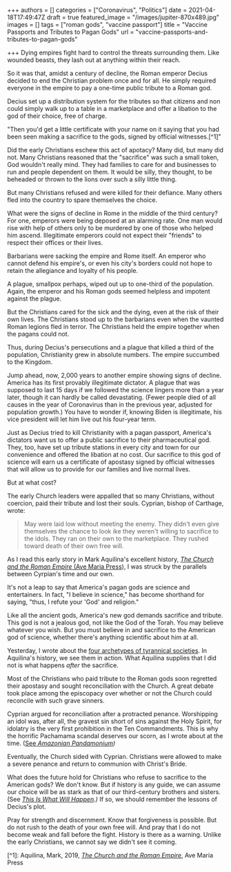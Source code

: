 +++
authors = []
categories = ["Coronavirus", "Politics"]
date = 2021-04-18T17:49:47Z
draft = true
featured_image = "/images/jupiter-870x489.jpg"
images = []
tags = ["roman gods", "vaccine passport"]
title = "Vaccine Passports and Tributes to Pagan Gods"
url = "vaccine-passports-and-tributes-to-pagan-gods"

+++
Dying empires fight hard to control the threats surrounding them. Like wounded beasts, they lash out at anything within their reach.

So it was that, amidst a century of decline, the Roman emperor Decius decided to end the Christian problem once and for all. He simply required everyone in the empire to pay a one-time public tribute to a Roman god.

Decius set up a distribution system for the tributes so that citizens and non could simply walk up to a table in a marketplace and offer a libation to the god of their choice, free of charge.

"Then you'd get a little certificate with your name on it saying that you had been seen making a sacrifice to the gods, signed by official witnesses.\[^1\]"

Did the early Christians eschew this act of apotacy? Many did, but many did not. Many Christians reasoned that the "sacrifice" was such a small token, God wouldn't really mind. They had families to care for and businesses to run and people dependent on them. It would be silly, they thought, to be beheaded or thrown to the lions over such a silly little thing. 

But many Christians refused and were killed for their defiance. Many others fled into the country to spare themselves the choice. 

What were the signs of decline in Rome in the middle of the third century? For one, emperors were being deposed at an alarming rate. One man would rise with help of others only to be murdered by one of those who helped him ascend. Illegitimate emperors could not expect their "friends" to respect their offices or their lives. 

Barbarians were sacking the empire and Rome itself. An emperor who cannot defend his empire's, or even his city's borders could not hope to retain the allegiance and loyalty of his people. 

A plague, smallpox perhaps, wiped out up to one-third of the population. Again, the emperor and his Roman gods seemed helpless and impotent against the plague. 

But the Christians cared for the sick and the dying, even at the risk of their own lives. The Christians stood up to the barbarians even when the vaunted Roman legions fled in terror. The Christians held the empire together when the pagans could not. 

Thus, during Decius's persecutions and a plague that killed a third of the population, Christianity grew in absolute numbers. The empire succumbed to the Kingdom. 

Jump ahead, now, 2,000 years to another empire showing signs of decline. America has its first provably illegitimate dictator. A plague that was supposed to last 15 days if we followed the science lingers more than a year later, though it can hardly be called devastating. (Fewer people died of all causes in the year of Coronavirus than in the previous year, adjusted for population growth.) You have to wonder if, knowing Biden is illegitimate, his vice president will let him live out his four-year term. 

Just as Decius tried to kill Christianity with a pagan passport, America's dictators want us to offer a public sacrifice to their pharmaceutical god. They, too, have set up tribute stations in every city and town for our convenience and offered the libation at no cost. Our sacrifice to this god of science will earn us a certificate of apostasy signed by official witnesses that will allow us to provide for our families and live normal lives. 

But at what cost? 

The early Church leaders were appalled that so many Christians, without coercion, paid their tribute and lost their souls. Cyprian, bishop of Carthage, wrote:

> May were laid low without meeting the enemy. They didn't even give themselves the chance to look ike they weren't willing to sacrifice to the idols. They ran on their own to the marketplace. They rushed toward death of their own free will.

As I read this early story in Mark Aquilina's excellent history, [_The Church and the Roman Empire_ (Ave Maria Press](https://www.avemariapress.com/products/the-church-and-the-roman-empire-301-490)), I was struck by the parallels between Cyrpian's time and our own. 

It's not a leap to say that America's pagan gods are science and entertainers. In fact, "I believe in science," has become shorthand for saying, "thus, I refute your 'God' and religion." 

Like all the ancient gods, America's new god demands sacrifice and tribute. This god is not a jealous god, not like the God of the Torah. You may believe whatever you wish. But you must believe in and sacrifice to the American god of science, whether there's anything scientific about him at all. 

Yesterday, I wrote about the [four archetypes of tyrannical societies](https://www.hennessysview.com/archetypes-of-totalitarian-eras/). In Aquilina's history, we see them in action. What Aquilina supplies that I did not is what happens _after_ the sacrifice. 

Most of the Christians who paid tribute to the Roman gods soon regretted their apostasy and sought reconciliation with the Church. A great debate took place among the episcopacy over whether or not the Church could reconcile with such grave sinners. 

Cyprian argued for reconciliation after a protracted penance. Worshipping an idol was, after all, the gravest sin short of sins against the Holy Spirit, for idolatry is the very first prohibition in the Ten Commandments. This is why the horrific Pachamama scandal deserves our scorn, as I wrote about at the time. ([See _Amazonian Pandamonium_](https://www.hennessysview.com/post/2019/amazonium-pandamonium/)_)_ 

Eventually, the Church sided with Cyprian. Christians were allowed to make a severe penance and return to communion with Christ's Bride. 

What does the future hold for Christians who refuse to sacrifice to the American gods? We don't know. But if history is any guide, we can assume our choice will be as stark as that of our third-century brothers and sisters. (See [_This Is What Will Happen_](https://www.hennessysview.com/this-is-what-will-happen/)_.)_ If so, we should remember the lessons of Decius's plot. 

Pray for strength and discernment. Know that forgiveness is possible. But do not rush to the death of your own free will. And pray that I do not become weak and fall before the fight. History is there as a warning. Unlike the early Christians, we cannot say we didn't see it coming.

\[^1\]: Aquilina, Mark, 2019, [_The Church and the Roman Empire_](https://www.avemariapress.com/products/the-church-and-the-roman-empire-301-490), Ave Maria Press